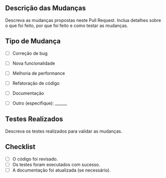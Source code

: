 ## Descrição das Mudanças

Descreva as mudanças propostas neste Pull Request.  Inclua detalhes sobre o que foi feito, por que foi feito e como testar as mudanças.


## Tipo de Mudança

- [ ] Correção de bug
- [ ] Nova funcionalidade
- [ ] Melhoria de performance
- [ ] Refatoração de código
- [ ] Documentação
- [ ] Outro (especifique): ______


## Testes Realizados

Descreva os testes realizados para validar as mudanças.


## Checklist

- [ ] O código foi revisado.
- [ ] Os testes foram executados com sucesso.
- [ ] A documentação foi atualizada (se necessário).